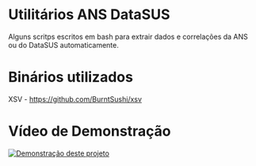 # Utilitários ANS DataSUS
Alguns scritps escritos em bash para extrair dados e correlações da ANS ou do DataSUS automaticamente.

# Binários utilizados
XSV - https://github.com/BurntSushi/xsv

# Vídeo de Demonstração
[![Demonstração deste projeto](https://img.youtube.com/vi/QgeYu0627u8/0.jpg)](https://www.youtube.com/watch?v=QgeYu0627u8)